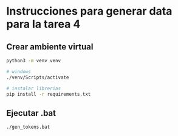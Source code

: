 # Instrucciones para generar data para la tarea 4

## Crear ambiente virtual

```bash
python3 -m venv venv

# windows
./venv/Scripts/activate

# instalar librerias
pip install -r requirements.txt
``` 

## Ejecutar .bat
```bash
./gen_tokens.bat
```
